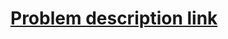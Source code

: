 # [Problem description link](https://leetcode.com/problems/merge-sorted-array/?envType=study-plan-v2&envId=top-interview-150)